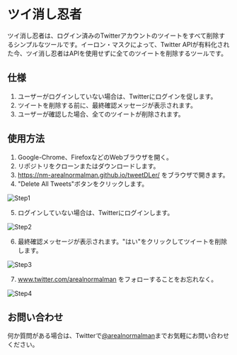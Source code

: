 # ツイ消し忍者

ツイ消し忍者は、ログイン済みのTwitterアカウントのツイートをすべて削除するシンプルなツールです。イーロン・マスクによって、Twitter APIが有料化された今、ツイ消し忍者はAPIを使用せずに全てのツイートを削除するツールです。

## 仕様
1. ユーザーがログインしていない場合は、Twitterにログインを促します。
2. ツイートを削除する前に、最終確認メッセージが表示されます。
3. ユーザーが確認した場合、全てのツイートが削除されます。

## 使用方法

1. Google-Chrome、FirefoxなどのWebブラウザを開く。
2. リポジトリをクローンまたはダウンロードします。
3. https://nm-arealnormalman.github.io/tweetDLer/ をブラウザで開きます。
4. "Delete All Tweets"ボタンをクリックします。

![Step1](./screenshots/step1.png)

5. ログインしていない場合は、Twitterにログインします。

![Step2](./screenshots/step2.png)

6. 最終確認メッセージが表示されます。"はい"をクリックしてツイートを削除します。

![Step3](./screenshots/step3.png)

7. www.twitter.com/arealnormalman をフォローすることをお忘れなく。

![Step4](./screenshots/step4.png)

## お問い合わせ

何か質問がある場合は、Twitterで[@arealnormalman](https://twitter.com/arealnormalman)までお気軽にお問い合わせください。
